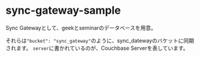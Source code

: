 # sync-gateway-sample

Sync Gatewayとして、geekとseminarのデータベースを用意。

それらは```"bucket": "sync_gateway"```のように、sync_datewayのバケットに同期されます。
```server```に書かれているのが、Couchbase Serverを表しています。

